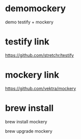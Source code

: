 # demomockery
demo testify + mockery


# testify link
https://github.com/stretchr/testify

# mockery link
https://github.com/vektra/mockery

# brew install
brew install mockery

brew upgrade mockery
